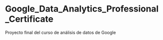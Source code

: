 # Google_Data_Analytics_Professional_Certificate
Proyecto final del curso de análisis de datos de Google

